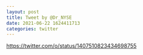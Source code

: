 ```yaml
--- 
layout: post 
title: Tweet by @Dr_NYSE 
date: 2021-06-22 1624411713 
categories: twitter 
--- 
```

https://twitter.com/o/status/1407510823434698755